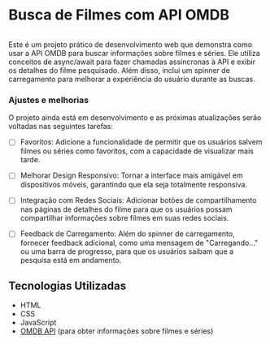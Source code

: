 # Busca de Filmes com API OMDB

![]()

Este é um projeto prático de desenvolvimento web que demonstra como usar a API OMDB para buscar informações sobre filmes e séries. Ele utiliza conceitos de async/await para fazer chamadas assíncronas à API e exibir os detalhes do filme pesquisado. Além disso, inclui um spinner de carregamento para melhorar a experiência do usuário durante as buscas.

### Ajustes e melhorias

O projeto ainda está em desenvolvimento e as próximas atualizações serão voltadas nas seguintes tarefas:

- [ ] Favoritos: Adicione a funcionalidade de permitir que os usuários salvem filmes ou séries como favoritos, com a capacidade de visualizar mais tarde.
- [ ] Melhorar Design Responsivo: Tornar a interface mais amigável em dispositivos móveis, garantindo que ela seja totalmente responsiva.
- [ ] Integração com Redes Sociais: Adicionar botões de compartilhamento nas páginas de detalhes do filme para que os usuários possam compartilhar informações sobre filmes em suas redes sociais.
- [ ] Feedback de Carregamento: Além do spinner de carregamento, fornecer feedback adicional, como uma mensagem de "Carregando..." ou uma barra de progresso, para que os usuários saibam que a pesquisa está em andamento.


## Tecnologias Utilizadas

- HTML
- CSS 
- JavaScript 
- [OMDB API](http://www.omdbapi.com/) (para obter informações sobre filmes e séries)
